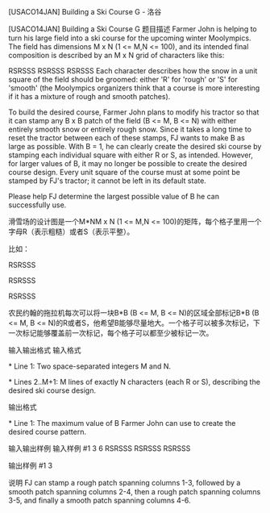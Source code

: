 



[USACO14JAN] Building a Ski Course G - 洛谷














[USACO14JAN] Building a Ski Course G
题目描述
Farmer John is helping to turn his large field into a ski course for the upcoming winter Moolympics.  The field has dimensions M x N (1 <= M,N <= 100), and its intended final composition is described by an M x N grid of characters like this:

RSRSSS
RSRSSS
RSRSSS
Each character describes how the snow in a unit square of the field should be groomed: either 'R' for 'rough' or 'S' for 'smooth' (the Moolympics organizers think that a course is more interesting if it has a mixture of rough and smooth patches).

To build the desired course, Farmer John plans to modify his tractor so that it can stamp any B x B patch of the field (B <= M, B <= N) with either entirely smooth snow or entirely rough snow.  Since it takes a long time to reset the tractor between each of these stamps, FJ wants to make B as large as possible.  With B = 1, he can clearly create the desired ski course by stamping each individual square with either R or S, as intended.  However, for larger values of B, it may no longer be possible to create the desired course design.  Every unit square of the course must at some point be stamped by FJ's tractor; it cannot be left in its default state.

Please help FJ determine the largest possible value of B he can successfully use.

滑雪场的设计图是一个M\*NM x N (1 <= M,N <= 100)的矩阵，每个格子里用一个字母R（表示粗糙）或者S（表示平整）。


比如：


RSRSSS

RSRSSS

RSRSSS

农民约翰的拖拉机每次可以将一块B\*B (B <= M, B <= N)的区域全部标记B\*B (B <= M, B <= N)的R或者S，他希望B能够尽量地大。一个格子可以被多次标记，下一次标记能够覆盖前一次标记，每个格子可以都至少被标记一次。

输入输出格式
输入格式

\* Line 1: Two space-separated integers M and N.

\* Lines 2..M+1: M lines of exactly N characters (each R or S), describing the desired ski course design.

输出格式

\* Line 1: The maximum value of B Farmer John can use to create the desired course pattern.

输入输出样例
输入样例 #1
3 6 
RSRSSS 
RSRSSS 
RSRSSS 

输出样例 #1
3 

说明
FJ can stamp a rough patch spanning columns 1-3, followed by a smooth patch spanning columns 2-4, then a rough patch spanning columns 3-5, and finally a smooth patch spanning columns 4-6.








